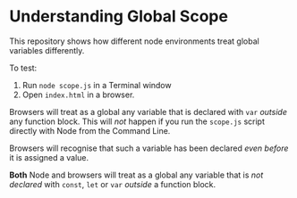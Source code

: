 # Understanding Global Scope

This repository shows how different node environments treat global variables differently.

To test:
1. Run `node scope.js` in a Terminal window
2. Open `index.html` in a browser.

Browsers will treat as a global any variable that is declared with `var` _outside_ any function block. This will _not_ happen if you run the `scope.js` script directly with Node from the Command Line.

Browsers will recognise that such a variable has been declared _even before_ it is assigned a value.

**Both** Node and browsers will treat as a global any variable that is _not declared_ with `const`, `let` or `var` _outside_ a function block.